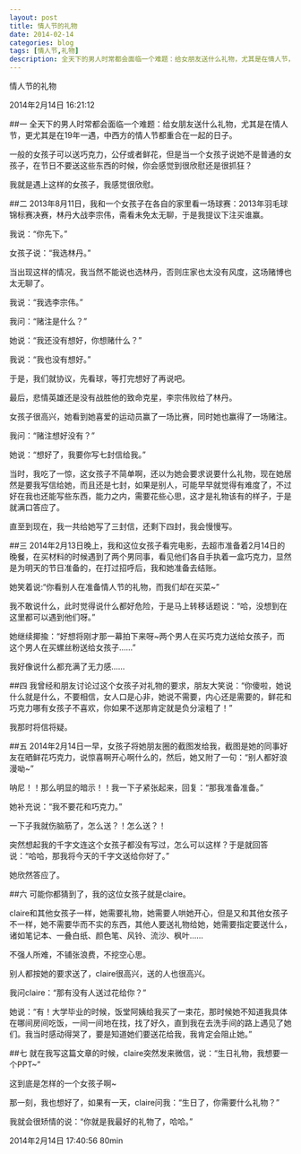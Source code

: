 ```yaml
---
layout: post
title: 情人节的礼物
date: 2014-02-14
categories: blog
tags: [情人节,礼物]
description: 全天下的男人时常都会面临一个难题：给女朋友送什么礼物，尤其是在情人节，更尤其是在19年一遇，中西方的情人节都重合在一起的日子。
---
```



情人节的礼物

2014年2月14日 16:21:12

##一
全天下的男人时常都会面临一个难题：给女朋友送什么礼物，尤其是在情人节，更尤其是在19年一遇，中西方的情人节都重合在一起的日子。

一般的女孩子可以送巧克力，公仔或者鲜花，但是当一个女孩子说她不是普通的女孩子，在节日不要送这些东西的时候，你会感觉到很欣慰还是很抓狂？

我就是遇上这样的女孩子，我感觉很欣慰。

##二
2013年8月11日，我和一个女孩子在各自的家里看一场球赛：2013年羽毛球锦标赛决赛，林丹大战李宗伟，斋看未免太无聊，于是我提议下注买谁赢。

我说：“你先下。”

女孩子说：“我选林丹。”

当出现这样的情况，我当然不能说也选林丹，否则庄家也太没有风度，这场赌博也太无聊了。

我说：“我选李宗伟。”

我问：“赌注是什么？”

她说：“我还没有想好，你想赌什么？”

我说：“我也没有想好。”

于是，我们就协议，先看球，等打完想好了再说吧。

最后，悲情英雄还是没有战胜他的致命克星，李宗伟败给了林丹。

女孩子很高兴，她看到她喜爱的运动员赢了一场比赛，同时她也赢得了一场赌注。

我问：“赌注想好没有？”

她说：“想好了，我要你写七封信给我。”

当时，我吃了一惊，这女孩子不简单啊，还以为她会要求说要什么礼物，现在她居然是要我写信给她，而且还是七封，如果是别人，可能早早就觉得有难度了，不过好在我也还能写些东西，能力之内，需要花些心思，这才是礼物该有的样子，于是就满口答应了。

直至到现在，我一共给她写了三封信，还剩下四封，我会慢慢写。

##三
2014年2月13日晚上，我和这位女孩子看完电影，去超市准备着2月14日的晚餐，在买材料的时候遇到了两个男同事，看见他们各自手执着一盒巧克力，显然是为明天的节日准备的，在打过招呼后，我和她准备去结账。

她笑着说:“你看别人在准备情人节的礼物，而我们却在买菜~”

我不敢说什么，此时觉得说什么都好危险，于是马上转移话题说：“哈，没想到在这里都可以遇到他们呀。”

她继续揶揄：“好想将刚才那一幕拍下来呀~两个男人在买巧克力送给女孩子，而这个男人在买螺丝粉送给女孩子……”

我好像说什么都充满了无力感……

##四
我曾经和朋友讨论过这个女孩子对礼物的要求，朋友大笑说：“你傻啦，她说什么就是什么，不要相信，女人口是心非，她说不需要，内心还是需要的，鲜花和巧克力哪有女孩子不喜欢，你如果不送那肯定就是负分滚粗了！”

我那时将信将疑。

##五
2014年2月14日一早，女孩子将她朋友圈的截图发给我，截图是她的同事好友在晒鲜花巧克力，说惊喜啊开心啊什么的，然后，她又附了一句：“别人都好浪漫呦~”

呐尼！！那么明显的暗示！！我一下子紧张起来，回复：“那我准备准备。”

她补充说：“我不要花和巧克力。”

一下子我就伤脑筋了，怎么送？！怎么送？！

突然想起我的千字文连这个女孩子都没有写过，怎么可以这样？于是就回答说：“哈哈，那我将今天的千字文送给你好了。”

她欣然答应了。

##六
可能你都猜到了，我的这位女孩子就是claire。

claire和其他女孩子一样，她需要礼物，她需要人哄她开心，但是又和其他女孩子不一样，她不需要华而不实的东西，其他人要送礼物给她，她需要指定要送什么，诸如笔记本、一叠白纸、颜色笔、风铃、流沙、枫叶……

不强人所难，不铺张浪费，不挖空心思。

别人都按她的要求送了，claire很高兴，送的人也很高兴。

我问claire：“那有没有人送过花给你？”

她说：“有！大学毕业的时候，饭堂阿姨给我买了一束花，那时候她不知道我具体在哪间房间吃饭，一间一间地在找，找了好久，直到我在去洗手间的路上遇见了她们。我当时感动得哭了，要是知道她们要送花给我，我肯定会阻止她。”

##七
就在我写这篇文章的时候，claire突然发来微信，说：“生日礼物，我想要一个PPT~”

这到底是怎样的一个女孩子啊~

那一刻，我也想好了，如果有一天，claire问我：“生日了，你需要什么礼物？”

我就会很矫情的说：“你就是我最好的礼物了，哈哈。”

2014年2月14日 17:40:56 80min

